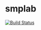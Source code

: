 # smplab
[![Build Status](https://app.travis-ci.com/Elmahi92/smplab.svg?branch=main)](https://app.travis-ci.com/Elmahi92/smplab)
